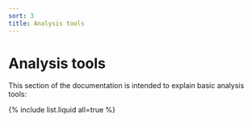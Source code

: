 ```yaml
---
sort: 3
title: Analysis tools
---
```


# Analysis tools

This section of the documentation is intended to explain basic analysis tools:

{% include list.liquid all=true %}
